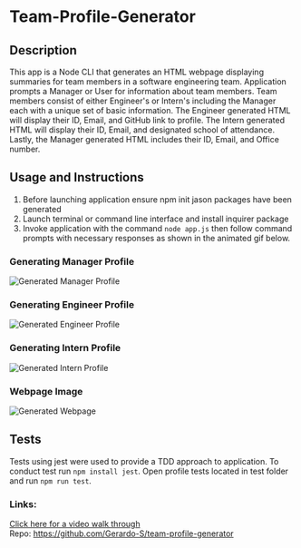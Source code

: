 # Team-Profile-Generator

## Description
This app is a Node CLI that generates an HTML webpage displaying summaries for team members in a software engineering team. Application prompts a Manager or User for information about team members. Team members consist of either Engineer's or Intern's including the Manager each with a unique set of basic information. The Engineer generated HTML will display their ID, Email, and GitHub link to profile. The Intern generated HTML will display their ID, Email, and designated school of attendance. Lastly, the Manager generated HTML includes their ID, Email, and Office number. 

## Usage and Instructions
1. Before launching application ensure npm init jason packages have been generated
2. Launch terminal or command line interface and install inquirer package
3. Invoke application with the command 
````node app.js````
then follow command prompts with necessary responses as shown in the animated gif below. 

### Generating Manager Profile
<img src="Assets\Images\Manager.gif" alt="Generated Manager Profile">

### Generating Engineer Profile
<img src="Assets\Images\Engineer.gif" alt="Generated Engineer Profile">

### Generating Intern Profile
<img src="Assets\Images\Intern.gif" alt="Generated Intern Profile">

### Webpage Image
<img src="Assets\Images\generatedTeam.PNG" alt="Generated Webpage">

## Tests
Tests using jest were used to provide a TDD approach to application. To conduct test run ````npm install jest````. Open profile tests located in test folder and run ````npm run test````.

### Links:
<a href="https://drive.google.com/file/d/1liXLyua2taILBlnrcB2dyFYafmFHDlmL/view">Click here for a video walk through</a><br>
Repo: <a href="https://github.com/Gerardo-S/team-profile-generator">https://github.com/Gerardo-S/team-profile-generator </a><br>